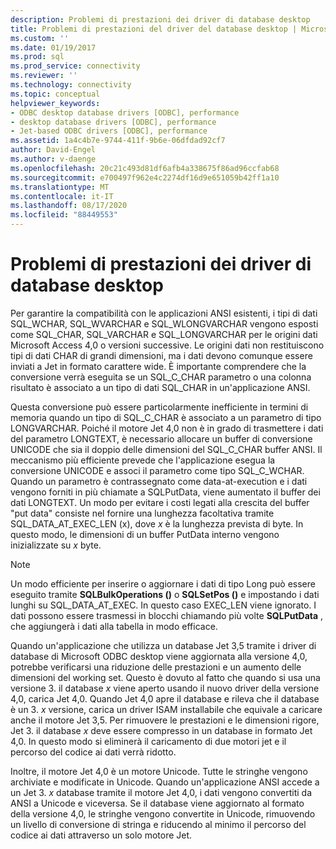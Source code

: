 ```yaml
---
description: Problemi di prestazioni dei driver di database desktop
title: Problemi di prestazioni del driver del database desktop | Microsoft Docs
ms.custom: ''
ms.date: 01/19/2017
ms.prod: sql
ms.prod_service: connectivity
ms.reviewer: ''
ms.technology: connectivity
ms.topic: conceptual
helpviewer_keywords:
- ODBC desktop database drivers [ODBC], performance
- desktop database drivers [ODBC], performance
- Jet-based ODBC drivers [ODBC], performance
ms.assetid: 1a4c4b7e-9744-411f-9b6e-06dfdad92cf7
author: David-Engel
ms.author: v-daenge
ms.openlocfilehash: 20c21c493d81df6afb4a338675f86ad96ccfab68
ms.sourcegitcommit: e700497f962e4c2274df16d9e651059b42ff1a10
ms.translationtype: MT
ms.contentlocale: it-IT
ms.lasthandoff: 08/17/2020
ms.locfileid: "88449553"
---
```

# <a name="desktop-database-driver-performance-issues"></a>Problemi di prestazioni dei driver di database desktop
Per garantire la compatibilità con le applicazioni ANSI esistenti, i tipi di dati SQL_WCHAR, SQL_WVARCHAR e SQL_WLONGVARCHAR vengono esposti come SQL_CHAR, SQL_VARCHAR e SQL_LONGVARCHAR per le origini dati Microsoft Access 4,0 o versioni successive. Le origini dati non restituiscono tipi di dati CHAR di grandi dimensioni, ma i dati devono comunque essere inviati a Jet in formato carattere wide. È importante comprendere che la conversione verrà eseguita se un SQL_C_CHAR parametro o una colonna risultato è associato a un tipo di dati SQL_CHAR in un'applicazione ANSI.  
  
 Questa conversione può essere particolarmente inefficiente in termini di memoria quando un tipo di SQL_C_CHAR è associato a un parametro di tipo LONGVARCHAR. Poiché il motore Jet 4,0 non è in grado di trasmettere i dati del parametro LONGTEXT, è necessario allocare un buffer di conversione UNICODE che sia il doppio delle dimensioni del SQL_C_CHAR buffer ANSI. Il meccanismo più efficiente prevede che l'applicazione esegua la conversione UNICODE e associ il parametro come tipo SQL_C_WCHAR. Quando un parametro è contrassegnato come data-at-execution e i dati vengono forniti in più chiamate a SQLPutData, viene aumentato il buffer dei dati LONGTEXT. Un modo per evitare i costi legati alla crescita del buffer "put data" consiste nel fornire una lunghezza facoltativa tramite SQL_DATA_AT_EXEC_LEN (x), dove *x* è la lunghezza prevista di byte. In questo modo, le dimensioni di un buffer PutData interno vengono inizializzate su *x* byte.  
  
> [!NOTE]  
>  Un modo efficiente per inserire o aggiornare i dati di tipo Long può essere eseguito tramite **SQLBulkOperations ()** o **SQLSetPos ()** e impostando i dati lunghi su SQL_DATA_AT_EXEC. In questo caso EXEC_LEN viene ignorato. I dati possono essere trasmessi in blocchi chiamando più volte **SQLPutData** , che aggiungerà i dati alla tabella in modo efficace.  
  
 Quando un'applicazione che utilizza un database Jet 3,5 tramite i driver di database di Microsoft ODBC desktop viene aggiornata alla versione 4,0, potrebbe verificarsi una riduzione delle prestazioni e un aumento delle dimensioni del working set. Questo è dovuto al fatto che quando si usa una versione 3. il database *x* viene aperto usando il nuovo driver della versione 4,0, carica Jet 4,0. Quando Jet 4,0 apre il database e rileva che il database è un 3. *x* versione, carica un driver ISAM installabile che equivale a caricare anche il motore Jet 3,5. Per rimuovere le prestazioni e le dimensioni rigore, Jet 3. il database *x* deve essere compresso in un database in formato Jet 4,0. In questo modo si eliminerà il caricamento di due motori jet e il percorso del codice ai dati verrà ridotto.  
  
 Inoltre, il motore Jet 4,0 è un motore Unicode. Tutte le stringhe vengono archiviate e modificate in Unicode. Quando un'applicazione ANSI accede a un Jet 3. *x* database tramite il motore Jet 4,0, i dati vengono convertiti da ANSI a Unicode e viceversa. Se il database viene aggiornato al formato della versione 4,0, le stringhe vengono convertite in Unicode, rimuovendo un livello di conversione di stringa e riducendo al minimo il percorso del codice ai dati attraverso un solo motore Jet.
